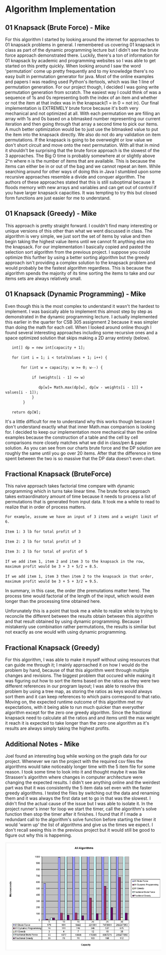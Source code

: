 # Algorithm Implementation

## 01 Knapsack (Brute Force) - Mike
For this algorithm I started by looking around the internet for approaches to 01 knapsack problems in general. I remembered us covering 01 knapsack in class as part of the dynamic programming lecture but I didn't see the brute force approach demonstrated there. Luckily, there's a ton of information for 01 knapsack by academic and programming websites so I was able to get started on this pretty quickly. When looking around I saw the word 'permutation' come up pretty frequently and to my knowledge there's no easy built in permutation generator for java. Most of the online examples and papers I was reading used Python's itertools, which was like 1 line of permutation generation. For our project though, I decided I was going write permutation generation from scratch. The easiest way I could think of was a sequence of 1s and 0s representing both the index of an item and whether or not the item at that index was in the knapsack(1 = in 0 = not in). Our final implementation is EXTREMELY brute force because it's both very mechanical and not optimized at all. With each permutation we are filling an array with 1s and 0s based on a bitmasked number representing our current iteration and then going through that array a second time to pick our items. A much better optimization would be to just use the bitmasked value to put the item into the knapsack directly. We also do not do any validation on item permutations. If the knapsack is going to be overweight or low value we don't short circuit and move onto the next permutation. With all that in mind it shouldn't be surprising that the brute force approach is the slowest of the 3 approaches. The Big O time is probably somewhere at or slightly above 2^n where n is the number of items that are available. This is because the items can either be in or out of the bag and we cannot repeat an item. While searching around for other ways of doing this in Java I stumbled upon some recursive approaches resemble a divide and conquer algorithm. The authors of these approaches stated that this is still suboptimal because it floods memory with new arrays and variables and can get out of control if you have larger knapsack capacities. It was tempting to try this but closed form functions are just easier for me to understand.

## 01 Knapsack (Greedy) - Mike
This approach is pretty straight forward. I couldn't find many interesting or unique versions of this other than what we went discussed in class. The algorithm is very simple, we just sort the set of items by value and then begin taking the highest value items until we cannot fit anything else into the knapsack. For our implementation I basically copied and pasted the selection sort algorithm from the previous project. I suppose you could optimize this further by using a better sorting algorithm but the greedy approach isn't providing a complex solution to the knapsack problem and would probably be the fastest algorithm regardless. This is because the algorithm spends the majority of its time sorting the items to take and our items sets are always relatively small. 

## 01 Knapsack (Dynamic Programming) - Mike
Even though this is the most complex to understand it wasn't the hardest to implement. I was basically able to implement this almost step by step as demonstrated in the dynamic programming lecture. I actually implemented this earlier in the quarter for  CSB 305 assignment 2 because it was simpler than doing the math for each cell. When I looked around online though I found several interesting approaches including some recursive ones and a space optimized solution that skips making a 2D array entirely (below).

```
   int[] dp = new int[capacity + 1];
 
   for (int i = 1; i < totalValues + 1; i++) {

       for (int w = capacity; w >= 0; w--) {
 
            if (weights[i - 1] <= w)
 
               dp[w]= Math.max(dp[w], dp[w - weights[i - 1]] + values[i - 1]);
            }
        }
        
   return dp[W];
```
It's a little difficult for me to understand why this works though because I don't understand exactly what that inner Math.max comparison is looking for. I decided to keep our implementation more mechanical than the online examples because the construction of a table and the cell by cell comparisons more closely matches what we did in class/pen & paper solution. As you can see from our charts brute force and the DP solution are roughly the same until you go over 20 items. After that the difference in time spent between the two is so massive that the DP data doesn't even chart.

## Fractional Knapsack (BruteForce)
This naive approach takes factorial time compare with dynamic programming which in turns take linear time.  The brute force approach takes extraordinatory amount of time because it needs to process a list of permutations that is generated from input data.  It took me a while to read to realize that in order of process matters. 
```
For example, assume we have an input of 3 items and a weight limit of 6.

Item 1: 3 lb for total profit of 3

Item 2: 2 lb for total profit of 3

Item 3: 2 lb for total of profit of 5

If we add item 1, item 2 and item 3 to the knapsack in the row, maximum profit would be 3 + 3 + 5/2 = 8.5.

If we add item 1, item 3 then item 2 to the knapsack in that order, maximum profit would be 3 + 5 + 3/2 = 9.5.
```
In summary, in this case, the order (the premutations matter here). The process time would factorial of the length of the input, which would even longer than the processing time obtained here.

Unforunately this is a point that took me a while to realize while to trying to reconcile the different between the results obtain between this algorithm and that result obtained by using dynamic programming.  Because I mistakenly use combination rather permutations, the results is similiar but not exactly as one would with using dynamic programming.

## Fractional Knapsack (Greedy)
For this algorithm, I was able to make it myself without using resources that can guide me through it; I mainly approached it on how I would do the problem by hand, because of that this algorithm went through multiple changes and revisions. The biggest problem that occured while making it was figuring out how to sort the items based on the ratios as they were two different references in our program layout; I was able to resolve this problem by using a tree map, as storing the ratios as keys would always sort them and it can keep references to which pairs correspond to that ratio. Moving on, the expected runtime outcome of this algorithm met my expectations, with it being able to run much quicker than everyother algorithm except for the zero one greedy algorithm. Since the fractional knapsack need to calculate all the ratios and and items until the max weight it reach it is expected to take longer than the zero one algorithm as it's results are always simply taking the highest profits.

## Additional Notes - Mike
Joel found an interesting bug while working on the graph data for our project. Whenever we ran the project with the required csv files the algorithms would take noticeably longer time with the 5 item file for some reason. I took some time to look into it and thought maybe it was like Strassen's algorithm where changes in computer architecture were changing the expected results. I didn't see anything online and the weirdest part was that it was consistently the 5 item data set even with the faster greedy algorithms. I tested the files by switching out the data and renaming them and it was always the first data set to go in that was the slowest. I didn't find the actual cause of the issue but I was able to isolate it. In the project runner's inner for loop we start the timer, call the algorithm's solve function then stop the timer after it finishes. I found that if I made a redundant call to the algorithm's solve function before starting the timer it would 'warm up' the list of algorithms and give us the times we expect. I don't recall seeing this in the previous project but it would still be good to figure out why this is happening. 

![data graphs](data.PNG)